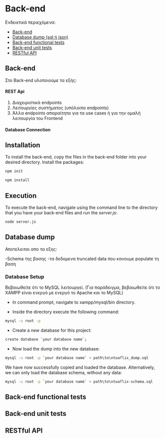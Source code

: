 # Back-end

Ενδεικτικά περιεχόμενα:

- [Back-end](#Back-end)
- [Database dump (sql ή json)](#Database-dump)
- [Back-end functional tests](#Back-end-functional-tests)
- [Back-end unit tests](#Back-end-unit-tests)
- [RESTful API](#RESTful-API)



## Back-end

Στο Back-end υλοποιούμε τα εξής:

#### REST Api

1. Διαχειριστικά endpoints
2. Λειτουργίες συστήματος (υπόλοιπα endpoints)
3. Άλλα endpoints απαραίτητα για τα use cases ή για την ομαλή λειτουργία του Frontend

#### Database Connection





## Installation

To install the back-end, copy the files in the back-end folder into your desired directory.
Install the packages:

```sh
npm init
```
```sh
npm install
```




## Execution

To execute the back-end, navigate using the command line to the directory that you have your back-end files and run the _server.js_:

```sh
node server.js
```





## Database dump
Αποτελειται απο τα εξης:


-Schema της βασης 
-τα δεδομενα truncated data που κανουμε populate τη βαση 



### Database Setup

Βεβαιωθείτε ότι το MySQL λειτουργεί. (Για παράδειγμα, βεβαιωθείτε ότι το XAMPP είναι ενεργό με ενεργό το Apache και το MySQL)


- In command prompt, navigate to xampp/mysql/bin directory.

- Inside the directory execute the following command:

```sh
mysql -u root -p
```

- Create a new database for this project:

```sh
create database `your database name`;
```

- Now load the dump into the new database:
```sh
mysql -u root -p `your database name` < path\to\ntuaflix_dump.sql
```
We have now successfully copied and loaded the database. Alternatively, we can only load the database
schema, without any data:

```sh
mysql -u root -p `your database name` < path\to\ntuaflix-schema.sql
```








## Back-end functional tests


























## Back-end unit tests


































## RESTful API




